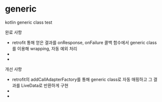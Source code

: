 # generic

kotlin generic class test

완료 사항
- retrofit 통해 얻은 결과를 onResponse, onFailure 콜백 함수에서 generic class를 이용해 wrapping, 자동 예외 처리
-
-

개선 사항
- retrofit의 addCallAdapterFactory를 통해 generic class로 자동 매핑하고 그 결과를 LiveData로 반환하게 구현
-
-
